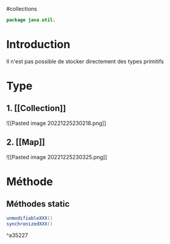 #collections

``` Java
package java.util;
```

# Introduction

Il n'est pas possible de stocker directement des types primitifs

# Type

## 1. [[Collection]]

![[Pasted image 20221225230218.png]]

## 2. [[Map]]

![[Pasted image 20221225230325.png]]

# Méthode

## Méthodes static

```java
unmodifiableXXX()
synchronizedXXX()
```

^a35227
